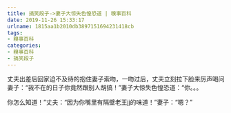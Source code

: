 ```yaml
---
title: 搞笑段子->妻子大惊失色惶恐道 | 糗事百科
date: 2019-11-26 15:33:17
urlname: 1815aa1b2010db3897151694231418cb
tags: 
- 糗事百科
categories:
- 糗事百科
- 搞笑段子
---
```

丈夫出差后回家迫不及待的抱住妻子索吻，一吻过后，丈夫立刻拉下脸来厉声喝问妻子：“我不在的日子你竟然跟别人胡搞！”妻子大惊失色惶恐道：“你。。。

你怎么知道！”丈夫：“因为你嘴里有隔壁老王jj的味道！”妻子：“嗯？”


